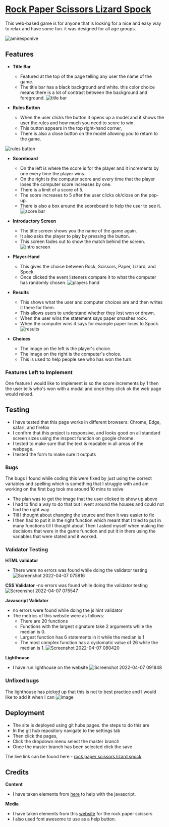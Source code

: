 # [Rock Paper Scissors Lizard Spock](https://wierdlygoodcoder.github.io/rock-paper-scissors/)
This web-based game is for anyone that is looking for a nice and easy way to relax and have some fun. it was designed for all age groups. 


![amiresponive](https://user-images.githubusercontent.com/95313496/161864667-3d6fb897-ad54-410f-b0e5-c6595c6c66b5.jpg)


## Features

- **Title Bar**
  - Featured at the top of the page telling any user the name of the game.
  - The title bar has a black background and white. this color choice means there is a lot of contrast between the background and foreground.
![title bar](https://user-images.githubusercontent.com/95313496/161865791-78490136-d025-4af0-a65f-2ef28147f849.jpg)

- **Rules Button**
  - When the user clicks the button it opens up a model and it shows the user the rules and how much you need to score to win.
  - This button appears in the top right-hand corner,
  - There is also a close button on the model allowing you to return to the game.

![rules button](https://user-images.githubusercontent.com/95313496/161866484-74387243-5234-45a2-b7e7-820e1e769936.jpg)

- **Scoreboard**
  - On the left is where the score is for the player and it increments by one every time the player wins.
  - On the right is the computer score and every time that the player loses the computer score increases by one.
  - There is a limit of a score of 5.
  - The score increases to 5 after the user clicks ok/close on the pop-up.
  - There is also a box around the scoreboard to help the user to see it.
 ![score bar](https://user-images.githubusercontent.com/95313496/161866526-498d01e7-7389-403e-a14a-fe76b234a0e2.jpg)

- **Introductory Screen**
  - The title screen shows you the name of the game again. 
  - It also asks the player to play by pressing the button.
  - This screen fades out to show the match behind the screen.
 ![intro screen](https://user-images.githubusercontent.com/95313496/161866729-8532dfac-1c06-4eeb-8c33-5a5be9537705.jpg)

- **Player-Hand**
   - This gives the choice between Rock, Scissors, Paper, Lizard, and Spock.
   - Once clicked the event listeners compare it to what the computer has randomly chosen.
  ![players hand](https://user-images.githubusercontent.com/95313496/161867920-5314c0fc-775e-40aa-9e6d-fb6ede153c28.jpg)

- **Results**
   - This shows what the user and computer choices are and then writes it there for them.
   - This allows users to understand whether they lost won or drawn.
   - When the user wins the statement says paper smashes rock.
   - When the computer wins it says for example paper loses to Spock.
 ![results](https://user-images.githubusercontent.com/95313496/161868317-de176c51-8805-4533-a85d-968854ed5978.jpg)
 
- **Choices**
  - The image on the left is the player's choice.
  - The image on the right is the computer's choice.
  - This is used to help people see who has won the turn.
 
 
 ### Features Left to Implement
 
 One feature I would like to implement is so the score increments by 1 then the user tells who's won with a modal and once they click ok the web page would reload.
 
 ## Testing
- I have tested that this page works in different browsers: Chrome, Edge, safari, and firefox
- I confirm that this project is responsive, and looks good on all standard screen sizes using the inspect function on google chrome.
- I tested to make sure that the text is readable in all areas of the webpage.
- I tested the form to make sure it outputs

 ### Bugs
 The bugs I found while coding this were fixed by just using the correct variables and spelling which is something that I struggle with and am working on the first bug took me around 10 mins to solve 
 
- The plan was to get the image that the user clicked to show up above 
- I had to find a way to do that but I went around the houses and could not find the right way 
- Till I thought about changing the source and then it was easier to fix
- I then had to put it in the right function which meant that I tried to put in many functions till I thought about 
Then I asked myself when making the decisions that were in the game function and put it in there using the variables that were stated and it worked.
 
 ### Validator Testing
 **HTML validator**
  - There were no errors was found while doing the validator testing 
![Screenshot 2022-04-07 075816](https://user-images.githubusercontent.com/95313496/162141602-8095131c-d559-41bd-830e-0e11dae50dd9.png)

 **CSS Validator**
  -no errors was found while doing the validator testing
  ![Screenshot 2022-04-07 075547](https://user-images.githubusercontent.com/95313496/162141621-d2148d69-23fc-4e13-a67f-84472e8b0dbd.png)

  **Javascript Validator**
  - no errors were found while doing the js hint validator 
  - The metrics of this website were as follows: 
    - There are 20 functions
    - Functions with the largest signature take 2 arguments while the median is 0.
    - Largest function has 6 statements in it while the median is 1 
    - The most complex function has a cyclomatic value of 26 while the median is 1.
![Screenshot 2022-04-07 080420](https://user-images.githubusercontent.com/95313496/162141535-8c7cfecf-44bc-4b9e-b833-1240739f517b.png)

 **Lighthouse**
- I have run lighthouse on the website 
![Screenshot 2022-04-07 091848](https://user-images.githubusercontent.com/95313496/162154095-02a549dd-733d-41d1-b3ca-e7ddf17211cb.png)

 
 ### Unfixed bugs
  The lighthouse has picked up that this is not to best practice and I would like to add it when I can 
  ![image](https://user-images.githubusercontent.com/95313496/162154031-abf61693-158b-425f-be22-ba83f073acfd.png)

  
 
 ## Deployment
 
 - The site is deployed using git hubs pages. the steps to do this are 
  - In the git hub repository navigate to the settings tab
  - Then click the pages, 
  -  Click the dropdown menu select the master branch
  -  Once the master branch has been selected click the save 
 
 The live link can be found here - [rock paper scissors lizard spock](https://wierdlygoodcoder.github.io/rock-paper-scissors/)
 
 ## Credits

**Content**

- I have taken elements from  [here](https://youtu.be/jaVNP3nIAv0) to help with the javascript. 

**Media**
- I have taken elements from this [website](http://clipart-library.com/art-scissors.html) for the rock paper scissors
- I also used font awesome to use as a help button.
 
 
 

